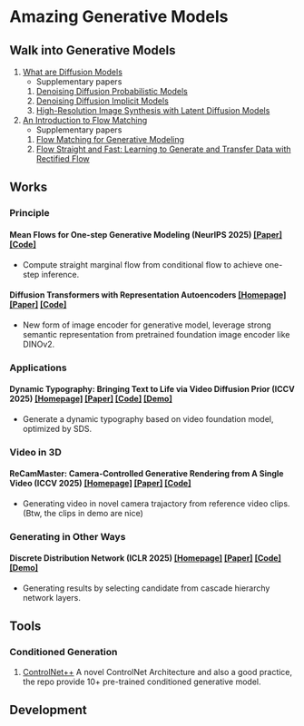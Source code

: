 # Amazing Generative Models

## Walk into Generative Models
1. [What are Diffusion Models](https://lilianweng.github.io/posts/2021-07-11-diffusion-models/)
	* Supplementary papers
	1. [Denoising Diffusion Probabilistic Models](https://arxiv.org/abs/2006.11239)
	2. [Denoising Diffusion Implicit Models](https://arxiv.org/pdf/2010.02502)
	3. [High-Resolution Image Synthesis with Latent Diffusion Models](https://arxiv.org/abs/2112.10752)
2. [An Introduction to Flow Matching](https://mlg.eng.cam.ac.uk/blog/2024/01/20/flow-matching.html)
	* Supplementary papers
	1. [Flow Matching for Generative Modeling](https://arxiv.org/abs/2210.02747)
	2. [Flow Straight and Fast: Learning to Generate and Transfer Data with Rectified Flow](https://arxiv.org/abs/2209.03003)

## Works
### Principle
#### Mean Flows for One-step Generative Modeling (NeurIPS 2025) [[Paper]](https://arxiv.org/abs/2505.13447) [[Code]](https://github.com/Gsunshine/meanflow)
* Compute straight marginal flow from conditional flow to achieve one-step inference.

#### Diffusion Transformers with Representation Autoencoders [[Homepage]](https://rae-dit.github.io/) [[Paper]](https://arxiv.org/abs/2510.11690) [[Code]](https://github.com/bytetriper/RAE)
* New form of image encoder for generative model, leverage strong semantic representation from pretrained foundation image encoder like DINOv2.

### Applications
#### Dynamic Typography: Bringing Text to Life via Video Diffusion Prior (ICCV 2025) [[Homepage]](https://animate-your-word.github.io/demo/) [[Paper]](https://arxiv.org/pdf/2404.11614) [[Code]](https://github.com/zliucz/animate-your-word) [[Demo]](https://animate-your-word.github.io/demo/dynamic_typography.mp4)
* Generate a dynamic typography based on video foundation model, optimized by SDS.

### Video in 3D
#### ReCamMaster: Camera-Controlled Generative Rendering from A Single Video (ICCV 2025) [[Homepage]](https://jianhongbai.github.io/ReCamMaster/) [[Paper]](https://arxiv.org/pdf/2503.11647) [[Code]](https://github.com/KwaiVGI/ReCamMaster)
* Generating video in novel camera trajactory from reference video clips. (Btw, the clips in demo are nice)

### Generating in Other Ways
#### Discrete Distribution Network (ICLR 2025) [[Homepage]](https://discrete-distribution-networks.github.io/) [[Paper]](https://arxiv.org/abs/2401.00036) [[Code]](https://github.com/DIYer22/discrete_distribution_networks) [[Demo]](https://ddn-coloring-demo.diyer22.com/)
* Generating results by selecting candidate from cascade hierarchy network layers.

## Tools
### Conditioned Generation
1. [ControlNet++](https://github.com/xinsir6/ControlNetPlus)
A novel ControlNet Architecture and also a good practice, the repo provide 10+ pre-trained conditioned generative model.

## Development
